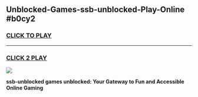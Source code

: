 
## Unblocked-Games-ssb-unblocked-Play-Online #b0cy2
<h3>
<a href="https://news.freeplayer.one?title=ssb-unblocked&ref=3">CLICK TO PLAY</a></h3>
<hr>

<h3>
<a href="https://news.freeplayer.one?title=ssb-unblocked&ref=3">CLICK 2 PLAY</a>
  
</h3>

<a href="https://news.freeplayer.one?title=ssb-unblocked&ref=3"><img src="https://clearcache.store/games.png"></a>


**ssb-unblocked games unblocked: Your Gateway to Fun and Accessible Online Gaming**
